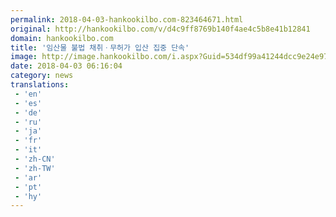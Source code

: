 ```yaml
---
permalink: 2018-04-03-hankookilbo.com-823464671.html
original: http://hankookilbo.com/v/d4c9ff8769b140f4ae4c5b8e41b12841
domain: hankookilbo.com
title: '임산물 불법 채취ㆍ무허가 입산 집중 단속'
image: http://image.hankookilbo.com/i.aspx?Guid=534df99a41244dcc9e24e97744fdd733&Month=201804&size=980
date: 2018-04-03 06:16:04
category: news
translations: 
 - 'en'
 - 'es'
 - 'de'
 - 'ru'
 - 'ja'
 - 'fr'
 - 'it'
 - 'zh-CN'
 - 'zh-TW'
 - 'ar'
 - 'pt'
 - 'hy'
---
```



